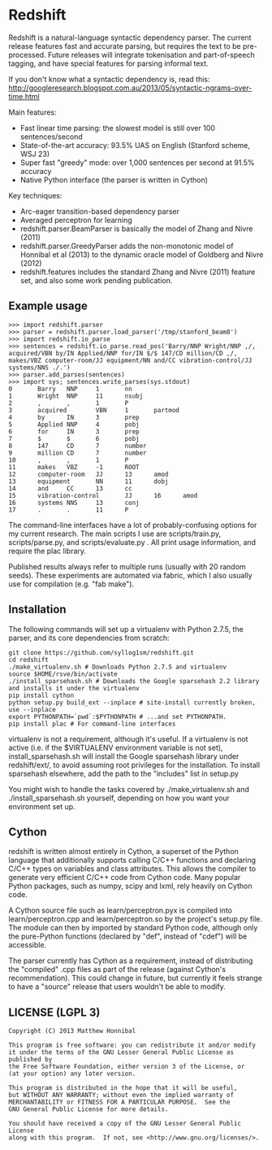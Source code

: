 # Redshift #

Redshift is a natural-language syntactic dependency parser.  The current release features fast and accurate parsing,
but requires the text to be pre-processed.  Future releases will integrate tokenisation and part-of-speech tagging,
and have special features for parsing informal text.

If you don't know what a syntactic dependency is, read this:
http://googleresearch.blogspot.com.au/2013/05/syntactic-ngrams-over-time.html

Main features:
* Fast linear time parsing: the slowest model is still over 100 sentences/second
* State-of-the-art accuracy: 93.5% UAS on English (Stanford scheme, WSJ 23)
* Super fast "greedy" mode: over 1,000 sentences per second at 91.5% accuracy
* Native Python interface (the parser is written in Cython)

Key techniques:
* Arc-eager transition-based dependency parser
* Averaged perceptron for learning
* redshift.parser.BeamParser is basically the model of Zhang and Nivre (2011)
* redshift.parser.GreedyParser adds the non-monotonic model of Honnibal et al (2013) to the dynamic oracle
model of Goldberg and Nivre (2012)
* redshift.features includes the standard Zhang and Nivre (2011) feature set, and also some work pending publication.

## Example usage ##

    >>> import redshift.parser
    >>> parser = redshift.parser.load_parser('/tmp/stanford_beam8')
    >>> import redshift.io_parse
    >>> sentences = redshift.io_parse.read_pos('Barry/NNP Wright/NNP ,/, acquired/VBN by/IN Applied/NNP for/IN $/$ 147/CD million/CD ,/, makes/VBZ computer-room/JJ equipment/NN and/CC vibration-control/JJ systems/NNS ./.')
    >>> parser.add_parses(sentences)
    >>> import sys; sentences.write_parses(sys.stdout)
    0       Barry   NNP     1       nn
    1       Wright  NNP     11      nsubj
    2       ,       ,       1       P
    3       acquired        VBN     1       partmod
    4       by      IN      3       prep
    5       Applied NNP     4       pobj
    6       for     IN      3       prep
    7       $       $       6       pobj
    8       147     CD      7       number
    9       million CD      7       number
    10      ,       ,       1       P
    11      makes   VBZ     -1      ROOT
    12      computer-room   JJ      13      amod
    13      equipment       NN      11      dobj
    14      and     CC      13      cc
    15      vibration-control       JJ      16      amod
    16      systems NNS     13      conj
    17      .       .       11      P

The command-line interfaces have a lot of probably-confusing options for my current research. The main scripts I use are
scripts/train.py, scripts/parse.py, and scripts/evaluate.py . All print usage information, and require the plac library.

Published results always refer to multiple runs (usually with 20 random seeds). These experiments are automated via fabric,
which I also usually use for compilation (e.g. "fab make").

## Installation ##

The following commands will set up a virtualenv with Python 2.7.5, the parser, and its core dependencies from scratch:

    git clone https://github.com/syllog1sm/redshift.git
    cd redshift
    ./make_virtualenv.sh # Downloads Python 2.7.5 and virtualenv
    source $HOME/rsve/bin/activate
    ./install_sparsehash.sh # Downloads the Google sparsehash 2.2 library and installs it under the virtualenv
    pip install cython
    python setup.py build_ext --inplace # site-install currently broken, use --inplace
    export PYTHONPATH=`pwd`:$PYTHONPATH # ...and set PYTHONPATH.
    pip install plac # For command-line interfaces

virtualenv is not a requirement, although it's useful.  If a virtualenv is not active (i.e. if the $VIRTUALENV
environment variable is not set), install_sparsehash.sh will install the Google sparsehash library under redshift/ext/,
to avoid assuming root privileges for the installation.  To install sparsehash elsewhere, add the path to the "includes"
list in setup.py

You might wish to handle the tasks covered by ./make_virtualenv.sh and ./install_sparsehash.sh yourself, depending on
how you want your environment set up.

## Cython ##

redshift is written almost entirely in Cython, a superset of the Python language that additionally supports
calling C/C++ functions and declaring C/C++ types on variables and class attributes. This allows the compiler to
generate very efficient C/C++ code from Cython code. Many popular Python packages, such as numpy, scipy and lxml,
rely heavily on Cython code.

A Cython source file such as learn/perceptron.pyx is compiled into learn/perceptron.cpp and learn/perceptron.so by
the project's setup.py file. The module can then by imported by standard Python code, although only the pure-Python
functions (declared by "def", instead of "cdef") will be accessible.

The parser currently has Cython as a requirement, instead of distributing
the "compiled" .cpp files as part of the release (against Cython's recommendation). This could change in future,
but currently it feels strange to have a "source" release that users wouldn't be able to modify. 

## LICENSE (LGPL 3) ##

    Copyright (C) 2013 Matthew Honnibal

    This program is free software: you can redistribute it and/or modify
    it under the terms of the GNU Lesser General Public License as published by
    the Free Software Foundation, either version 3 of the License, or
    (at your option) any later version.

    This program is distributed in the hope that it will be useful,
    but WITHOUT ANY WARRANTY; without even the implied warranty of
    MERCHANTABILITY or FITNESS FOR A PARTICULAR PURPOSE.  See the
    GNU General Public License for more details.

    You should have received a copy of the GNU Lesser General Public License
    along with this program.  If not, see <http://www.gnu.org/licenses/>.
